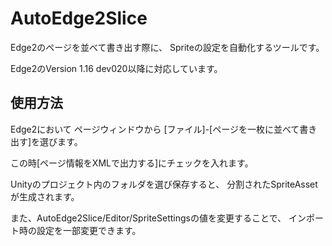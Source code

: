 # AutoEdge2Slice
Edge2のページを並べて書き出す際に、
Spriteの設定を自動化するツールです。

Edge2のVersion 1.16 dev020以降に対応しています。

## 使用方法
Edge2において
ページウィンドウから
[ファイル]-[ページを一枚に並べて書き出す]を選びます。<br>

この時[ページ情報をXMLで出力する]にチェックを入れます。<br>

Unityのプロジェクト内のフォルダを選び保存すると、
分割されたSpriteAssetが生成されます。

また、AutoEdge2Slice/Editor/SpriteSettingsの値を変更することで、
インポート時の設定を一部変更できます。
